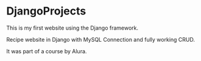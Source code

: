 # DjangoProjects

This is my first website using the Django framework.

Recipe website in Django with MySQL Connection and fully working CRUD.

It was part of a course by Alura.
